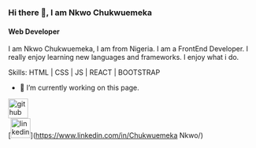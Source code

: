### Hi there 👋, I am Nkwo Chukwuemeka
#### Web Developer
I am Nkwo Chukwuemeka, I am from Nigeria. I am a FrontEnd Developer. I really enjoy learning new languages and frameworks. I enjoy what i do.

Skills:   HTML | CSS | JS | REACT | BOOTSTRAP 

- 🔭 I’m currently working on this page. 


[<img src='https://cdn.jsdelivr.net/npm/simple-icons@3.0.1/icons/github.svg' alt='github' height='40'>](https://github.com/EmekaNkwo)  
[<img src='https://cdn.jsdelivr.net/npm/simple-icons@3.0.1/icons/linkedin.svg' alt='linkedin' height='40'>](https://www.linkedin.com/in/Chukwuemeka Nkwo/)  

